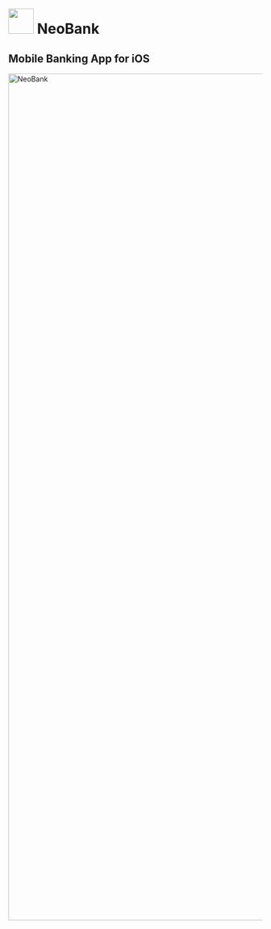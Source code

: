 #  <img src="https://user-images.githubusercontent.com/69400943/129394941-27a788f0-a661-47f5-b3a7-ea0bbfe86bbd.png"  width="50" height="50" /> NeoBank
## Mobile Banking App for iOS

<img width="1680" alt="NeoBank" src="https://user-images.githubusercontent.com/69400943/153460398-35c57ab9-b4d6-43b3-9455-bc8750b5682a.png">
